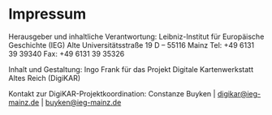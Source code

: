 # Impressum

Herausgeber und inhaltliche Verantwortung:
  Leibniz-Institut für Europäische Geschichte (IEG)
  Alte Universitätsstraße 19
  D – 55116 Mainz
  Tel: +49 6131 39 39340
  Fax: +49 6131 39 35326

Inhalt und Gestaltung: 
  Ingo Frank für das Projekt Digitale Kartenwerkstatt Altes Reich (DigiKAR)

Kontakt zur DigiKAR-Projektkoordination:
  Constanze Buyken | digikar@ieg-mainz.de | buyken@ieg-mainz.de
